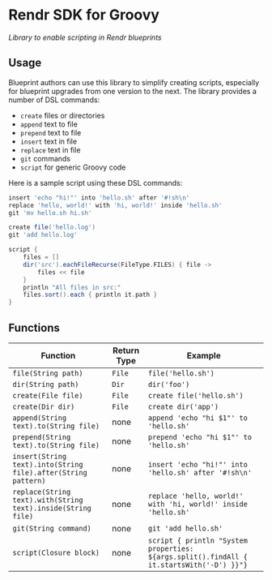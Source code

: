 # Rendr SDK for Groovy

_Library to enable scripting in Rendr blueprints_

## Usage

Blueprint authors can use this library to simplify creating scripts, especially
for blueprint upgrades from one version to the next. The library provides a
number of DSL commands:

* `create` files or directories
* `append` text to file
* `prepend` text to file
* `insert` text in file
* `replace` text in file
* `git` commands
* `script` for generic Groovy code

Here is a sample script using these DSL commands:

```groovy
insert 'echo "hi!"' into 'hello.sh' after '#!sh\n'
replace 'hello, world!' with 'hi, world!' inside 'hello.sh'
git 'mv hello.sh hi.sh'

create file('hello.log')
git 'add hello.log'

script {
    files = []
    dir('src').eachFileRecurse(FileType.FILES) { file ->
        files << file
    }
    println "All files in src:"
    files.sort().each { println it.path }
}
```

## Functions

Function                                                      | Return Type | Example
-------                                                       | ------      | -------
`file(String path)`                                           | `File`      | `file('hello.sh')`
`dir(String path)`                                            | `Dir`       | `dir('foo')`
`create(File file)`                                           | `File`      | `create file('hello.sh')`
`create(Dir dir)`                                             | `File`      | `create dir('app')`
`append(String text).to(String file)`                         | none        | `append 'echo "hi $1"' to 'hello.sh'`
`prepend(String text).to(String file)`                        | none        | `prepend 'echo "hi $1"' to 'hello.sh'`
`insert(String text).into(String file).after(String pattern)` | none        | `insert 'echo "hi!"' into 'hello.sh' after '#!sh\n'`
`replace(String text).with(String text).inside(String file)`  | none        | `replace 'hello, world!' with 'hi, world!' inside 'hello.sh'`
`git(String command)`                                         | none        | `git 'add hello.sh'`
`script(Closure block)`                                       | none        | `script { println "System properties: ${args.split().findAll { it.startsWith('-D') }}"}`
